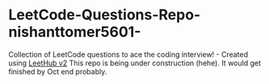 # LeetCode-Questions-Repo-nishanttomer5601-
Collection of LeetCode questions to ace the coding interview! - Created using [LeetHub v2](https://github.com/arunbhardwaj/LeetHub-2.0)
This repo is being under construction (hehe). It would get finished by Oct end probably. 
